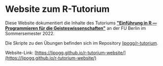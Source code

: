 # Website zum R-Tutorium 

Diese Website dokumentiert die Inhalte des Tutoriums **["Einführung in R — Programmieren für die Geisteswissenschaften"](https://www.fu-berlin.de/vv/de/lv/734035)** an der FU Berlin im Sommersemester 2022. 

Die Skripte zu den Übungen befinden sich im Repository [lipogg/r-tutorium](https://github.com/lipogg/r-tutorium).

Website-Link: [https://lipogg.github.io/r-tutorium-website/](https://lipogg.github.io/r-tutorium-website/)
